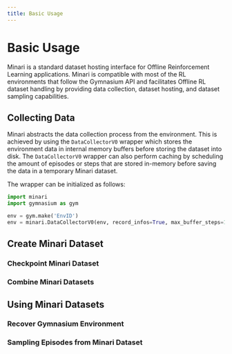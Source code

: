 ```yaml
---
title: Basic Usage
---
```

# Basic Usage

Minari is a standard dataset hosting interface for Offline Reinforcement Learning applications. Minari is compatible with most of the RL environments that follow the Gymnasium API and facilitates Offline RL dataset handling by providing data collection, dataset hosting, and dataset sampling capabilities.
## Collecting Data

Minari abstracts the data collection process from the environment. This is achieved by using the `DataCollectorV0` wrapper which stores the environment data in internal memory buffers before storing the dataset into disk. The `DataCollectorV0` wrapper can also perform caching by scheduling the amount of episodes or steps that are stored in-memory before saving the data in a temporary Minari dataset.

The wrapper can be initialized as follows:

```python
import minari
import gymnasium as gym

env = gym.make('EnvID')
env = minari.DataCollectorV0(env, record_infos=True, max_buffer_steps=100000)
```

## Create Minari Dataset

### Checkpoint Minari Dataset
### Combine Minari Datasets

## Using Minari Datasets
### Recover Gymnasium Environment

### Sampling Episodes from Minari Dataset

